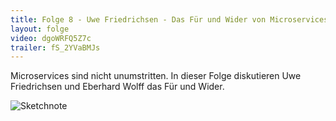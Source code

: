```yaml
---
title: Folge 8 - Uwe Friedrichsen - Das Für und Wider von Microservices
layout: folge
video: dgoWRFQ5Z7c
trailer: fS_2YVaBMJs
---
```


Microservices sind nicht unumstritten. In dieser Folge diskutieren Uwe
Friedrichsen und Eberhard Wolff das Für und Wider.

![Sketchnote](folge8.jpg "Sketchnote")
